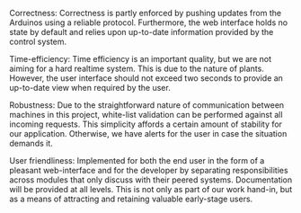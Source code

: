 Correctness: Correctness is partly enforced by pushing updates from the Arduinos using a reliable protocol. Furthermore, the web interface holds no state by default and relies upon up-to-date information provided by the control system.
 
Time-efficiency: Time efficiency is an important quality, but we are not aiming for a hard realtime system. This is due to the nature of plants. However, the user interface should not exceed two seconds to provide an up-to-date view when required by the user.
  
Robustness: Due to the straightforward nature of communication between machines in this project, white-list validation can be performed against all incoming requests. This simplicity affords a certain amount of stability for our application. Otherwise, we have alerts for the user in case the situation demands it.

User friendliness: Implemented for both the end user in the form of a pleasant web-interface and for the developer by separating responsibilities across modules that only discuss with their peered systems. Documentation will be provided at all levels. This is not only as part of our work hand-in, but as a means of attracting and retaining valuable early-stage users.
